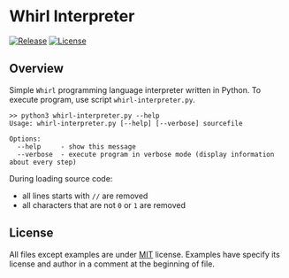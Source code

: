 # Whirl Interpreter

[![Release](https://img.shields.io/github/release/mateuszchudyk/whirl-interpreter.svg?colorB=blue&style=for-the-badge)](https://github.com/mateuszchudyk/whirl-interpreter/releases)
[![License](https://img.shields.io/badge/License-MIT-blue.svg?colorB=blue&style=for-the-badge)](./LICENSE)

## Overview

Simple `Whirl` programming language interpreter written in Python. To execute program, use script `whirl-interpreter.py`.

```
>> python3 whirl-interpreter.py --help
Usage: whirl-interpreter.py [--help] [--verbose] sourcefile

Options:
  --help     - show this message
  --verbose  - execute program in verbose mode (display information about every step)
```

During loading source code:
  - all lines starts with `//` are removed
  - all characters that are not `0` or `1` are removed

## License

All files except examples are under [MIT] license. Examples have specify its license and author in a comment at the beginning of file.

[MIT]: LICENSE
